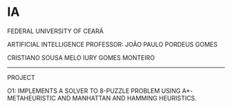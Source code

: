 # IA

FEDERAL UNIVERSITY OF CEARÁ

ARTIFICIAL INTELLIGENCE
PROFESSOR: JOÃO PAULO PORDEUS GOMES

CRISTIANO SOUSA MELO
IURY GOMES MONTEIRO

*******************************************************************************************************

PROJECT

O1: IMPLEMENTS A SOLVER TO 8-PUZZLE PROBLEM USING A*-METAHEURISTIC AND MANHATTAN AND HAMMING HEURISTICS.

